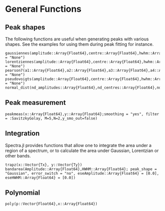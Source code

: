 # General Functions

## Peak shapes

The following functions are useful when generating peaks with various shapes. See the examples for using them during peak fitting for instance.

```@docs
gaussiennes(amplitude::Array{Float64},centre::Array{Float64},hwhm::Array{Float64},x::Array{Float64};style::String = "None")
lorentziennes(amplitude::Array{Float64},centre::Array{Float64},hwhm::Array{Float64},x::Array{Float64};style::String = "None")
pearson7(a1::Array{Float64},a2::Array{Float64},a3::Array{Float64},a4::Array{Float64},x::Array{Float64};style::String = "None")
pseudovoigts(amplitude::Array{Float64},centre::Array{Float64},hwhm::Array{Float64},lorentzian_fraction::Array{Float64},x::Array{Float64};style::String = "None")
normal_dist(nd_amplitudes::Array{Float64},nd_centres::Array{Float64},nd_sigmas::Array{Float64},x::Array{Float64})
```

## Peak measurement

```@docs
peakmeas(x::Array{Float64},y::Array{Float64};smoothing = "yes", filter = :SavitzkyGolay, M=5,N=2,y_smo_out=false)
```

## Integration

Spectra.jl provides functions that allow one to integrate the area under a region of a spectrum, or to calculate the area under Gaussian, Lorentzian or other bands.

```@docs
trapz(x::Vector{Tx}, y::Vector{Ty})
bandarea(Amplitude::Array{Float64},HWHM::Array{Float64}; peak_shape = "Gaussian", error_switch = "no", eseAmplitude::Array{Float64} = [0.0], eseHWHM::Array{Float64} = [0.0])
```

## Polynomial

```@docs
poly(p::Vector{Float64},x::Array{Float64})
```
